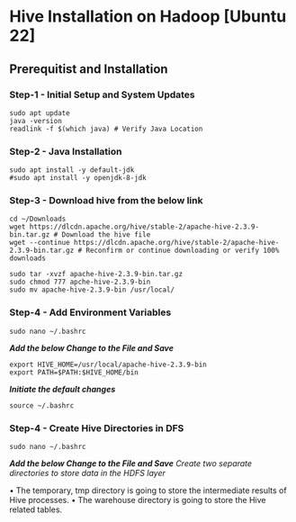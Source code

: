 # Hive Installation on Hadoop [Ubuntu 22] #

## Prerequitist and Installation ##
### Step-1 - Initial Setup and System Updates ###
```
sudo apt update
java -version
readlink -f $(which java) # Verify Java Location
```

### Step-2 - Java Installation ###
```
sudo apt install -y default-jdk
#sudo apt install -y openjdk-8-jdk
```

### Step-3 - Download hive from the below link ###
```
cd ~/Downloads
wget https://dlcdn.apache.org/hive/stable-2/apache-hive-2.3.9-bin.tar.gz # Download the hive file
wget --continue https://dlcdn.apache.org/hive/stable-2/apache-hive-2.3.9-bin.tar.gz # Reconfirm or continue downloading or verify 100% downloads
```
```
sudo tar -xvzf apache-hive-2.3.9-bin.tar.gz
sudo chmod 777 apche-hive-2.3.9-bin
sudo mv apache-hive-2.3.9-bin /usr/local/
```

### Step-4 - Add Environment Variables ###
```
sudo nano ~/.bashrc
```
**_Add the below Change to the File and Save_**
```
export HIVE_HOME=/usr/local/apache-hive-2.3.9-bin
export PATH=$PATH:$HIVE_HOME/bin
```
**_Initiate the default changes_**
```
source ~/.bashrc
```

### Step-4 - Create Hive Directories in DFS ###
```
sudo nano ~/.bashrc
```
**_Add the below Change to the File and Save_**
_Create two separate directories to store data in the HDFS layer_

•	The temporary, tmp directory is going to store the intermediate results of Hive processes.
•	The warehouse directory is going to store the Hive related tables.
